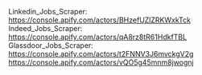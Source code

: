 Linkedin_Jobs_Scraper: https://console.apify.com/actors/BHzefUZlZRKWxkTck
Indeed_Jobs_Scraper: https://console.apify.com/actors/qA8rz8tR61HdkfTBL
Glassdoor_Jobs_Scraper: https://console.apify.com/actors/t2FNNV3J6mvckgV2g
https://console.apify.com/actors/vQO5g45mnm8jwognj